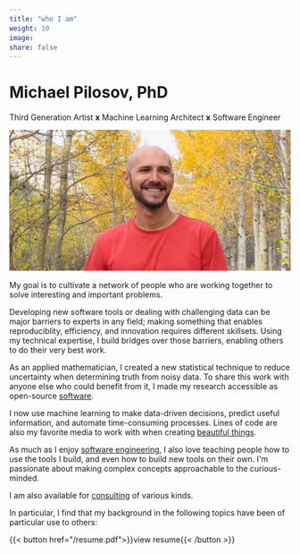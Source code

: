 ```yaml
---
title: "who I am"
weight: 10
image:
share: false
---
```


# Michael Pilosov, PhD
Third Generation Artist **x** Machine Learning Architect **x** Software Engineer

![portrait](./profile.jpg)

My goal is to cultivate a network of people who are working together to solve interesting and important problems.

Developing new software tools or dealing with challenging data can be major barriers to experts in any field; making something that enables reproduciblity, efficiency, and innovation requires different skillsets.
Using my technical expertise, I build bridges over those barriers, enabling others to do their very best work.


As an applied mathematician, I created a new statistical technique to reduce uncertainty when determining truth from noisy data. To share this work with anyone else who could benefit from it, I made my research accessible as open-source [software](./projects/#estimation). 
 
I now use machine learning to make data-driven decisions, predict useful information, and automate time-consuming processes. Lines of code are also my favorite media to work with when creating [beautiful things](./projects/#art).

As much as I enjoy [software engineering](./projects/#architect-engineer), I also love teaching people how to use the tools I build, and even how to build new tools on their own. I'm passionate about making complex concepts approachable to the curious-minded. 

I am also available for [consulting](./#connect) of various kinds.

In particular, I find that my background in the following topics have been of particular use to others:

{{< button href="/resume.pdf">}}view resume{{< /button >}}
